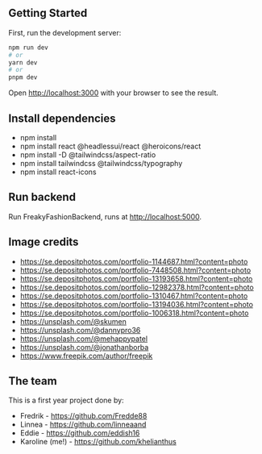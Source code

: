 ## Getting Started

First, run the development server:

```bash
npm run dev
# or
yarn dev
# or
pnpm dev
```

Open [http://localhost:3000](http://localhost:3000) with your browser to see the result.

## Install dependencies

- npm install
- npm install react @headlessui/react @heroicons/react
- npm install -D @tailwindcss/aspect-ratio
- npm install tailwindcss @tailwindcss/typography
- npm install react-icons

## Run backend

Run FreakyFashionBackend, runs at [http://localhost:5000](http://localhost:5000).

## Image credits

- https://se.depositphotos.com/portfolio-1144687.html?content=photo
- https://se.depositphotos.com/portfolio-7448508.html?content=photo
- https://se.depositphotos.com/portfolio-13193658.html?content=photo
- https://se.depositphotos.com/portfolio-12982378.html?content=photo
- https://se.depositphotos.com/portfolio-1310467.html?content=photo
- https://se.depositphotos.com/portfolio-13194036.html?content=photo
- https://se.depositphotos.com/portfolio-1006318.html?content=photo
- https://unsplash.com/@skumen
- https://unsplash.com/@dannypro36
- https://unsplash.com/@mehappypatel
- https://unsplash.com/@jonathanborba
- https://www.freepik.com/author/freepik

## The team

This is a first year project done by:

- Fredrik - https://github.com/Fredde88
- Linnea - https://github.com/linneaand
- Eddie - https://github.com/eddish16
- Karoline (me!) - https://github.com/khelianthus
